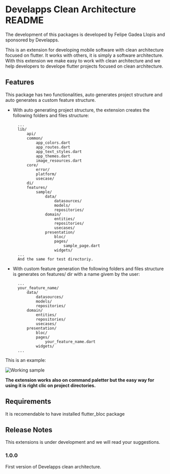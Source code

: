 # Develapps Clean Architecture README
The development of this packages is developed by Felipe Gadea Llopis and sponsored by Develapps.

This is an extension for developing mobile software with clean architecture focused on flutter. It works with others, it is simply a software architecture.
With this extension we make easy to work with clean architecture and we help developers to develope flutter projects focused on clean architecture.

## Features

This package has two functionalities, auto generates project structure and auto generates a custom feature structure.

- With auto generating project structure, the extension creates the following folders and files structure:

        ...
        lib/
            api/
            common/
                app_colors.dart
                app_routes.dart
                app_text_styles.dart
                app_themes.dart
                image_resources.dart
            core/
                error/
                platform/
                usecase/
            di/
            features/
                sample/
                    data/
                        datasources/
                        models/
                        repositories/
                    domain/
                        entities/
                        repositories/
                        usecases/
                    presentation/
                        bloc/
                        pages/
                            sample_page.dart
                        widgets/
        ...
        And the same for test directoriy.


- With custom feature generation the following folders and files structure is generates on features/ dir with a name givem by the user:

        ...
        your_feature_name/
            data/
                datasources/
                models/
                repositories/
            domain/
                entities/
                repositories/
                usecases/
            presentation/
                bloc/
                pages/
                    your_feature_name.dart
                widgets/
        ...

This is an example:

![Working sample](https://github.com/fgadea/develapps-clean-architecture/develappscleanarchitecture/captura1.png)

**The extension works also on command paletter but the easy way for using it is right clic on project directories.**


## Requirements

It is recomendable to have installed flutter_bloc package

## Release Notes

This extensions is under development and we will read your suggestions. 

### 1.0.0

First version of Develapps clean architecture.
